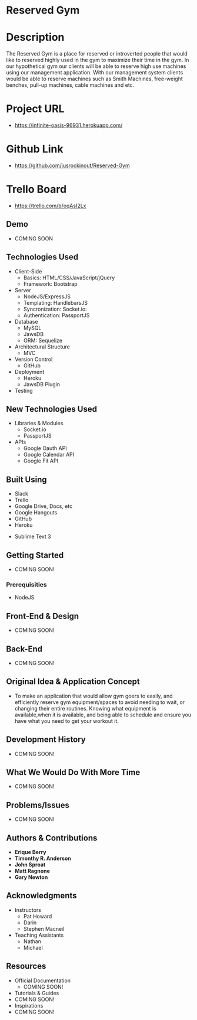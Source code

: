 # Reserved Gym

# Description

The Reserved Gym is a place for  reserved or introverted people that would like to reserved highly used in the gym to maximize their time in the gym. In our hypothetical gym our clients will be able to reserve high use machines using our management application. With our management system clients would be able to reserve machines such as Smith Machines, free-weight benches, pull-up machines, cable machines and etc.

# Project URL

- https://infinite-oasis-96931.herokuapp.com/

# Github Link

- https://github.com/jusrockinout/Reserved-Gym

# Trello Board

- https://trello.com/b/oqAsI2Lx

## Demo
 
- COMING SOON

## Technologies Used

- Client-Side
	- Basics: HTML/CSS/JavaScript/jQuery
	- Framework: Bootstrap
- Server
	- NodeJS/ExpressJS	
	- Templating: HandlebarsJS
	- Syncronization: Socket.io:
	- Authentication: PassportJS
- Database 
	- MySQL
	- JawsDB
	- ORM: Sequelize
- Architectural Structure
	- MVC
- Version Control
	- GitHub
- Deployment
	- Heroku
	- JawsDB Plugin
- Testing

## New Technologies Used

- Libraries & Modules 
	- Socket.io
	- PassportJS
- APIs
	- Google Oauth API
	- Google Calendar API
	- Google Fit API

## Built Using

- Slack
- Trello
- Google Drive, Docs, etc
- Google Hangouts
- GitHub
- Heroku
* Sublime Text 3

## Getting Started

 - COMING SOON! 

### Prerequisities

 - NodeJS

## Front-End & Design

- COMING SOON! 

## Back-End

- COMING SOON! 

## Original Idea & Application Concept

- To make an application that would allow gym goers to easily, and efficiently reserve gym equipment/spaces to avoid needing to wait, or changing their entire routines. Knowing what equipment is available,when it is available, and being able to schedule and ensure you have what you need to get your workout it.

## Development History
 
- COMING SOON! 

## What We Would Do With More Time 

- COMING SOON! 

## Problems/Issues 

- COMING SOON! 

## Authors & Contributions

* **Erique Berry**
* **Timonthy R. Anderson**
* **John Sproat**
* **Matt Ragnone**
* **Gary Newton**
	
## Acknowledgments

- Instructors
	- Pat Howard
	- Darin
	- Stephen Macneil
- Teaching Assistants
	- Nathan
	- Michael

## Resources
 
- Official Documentation
	- COMING SOON! 
- Tutorials & Guides
- COMING SOON! 
- Inspirations
- COMING SOON! 
